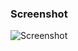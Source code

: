 ### Screenshot

![Screenshot](https://user-images.githubusercontent.com/74103028/102624347-ed58a500-4154-11eb-8990-2783287a9e44.png)
